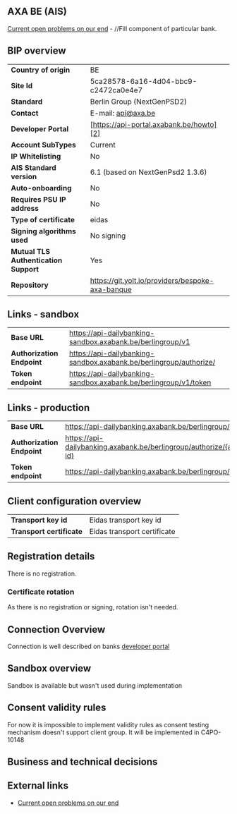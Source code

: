 ## AXA BE (AIS)

[Current open problems on our end][1] - //Fill component of particular bank.

## BIP overview

|                                       |                                                  |
|---------------------------------------|--------------------------------------------------|
| **Country of origin**                 | BE                                               | 
| **Site Id**                           | 5ca28578-6a16-4d04-bbc9-c2472ca0e4e7             |
| **Standard**                          | Berlin Group (NextGenPSD2)                       |
| **Contact**                           | E-mail: api@axa.be                               |
| **Developer Portal**                  | [https://api-portal.axabank.be/howto][2]         | 
| **Account SubTypes**                  | Current                                          |
| **IP Whitelisting**                   | No                                               |
| **AIS Standard version**              | 6.1 (based on NextGenPsd2 1.3.6)                 |
| **Auto-onboarding**                   | No                                               |
| **Requires PSU IP address**           | No                                               |
| **Type of certificate**               | eidas                                            |
| **Signing algorithms used**           | No signing                                       |
| **Mutual TLS Authentication Support** | Yes                                              |
| **Repository**                        | https://git.yolt.io/providers/bespoke-axa-banque |

## Links - sandbox

|                            |                                                                    |
|----------------------------|--------------------------------------------------------------------|
| **Base URL**               | https://api-dailybanking-sandbox.axabank.be/berlingroup/v1         | 
| **Authorization Endpoint** | https://api-dailybanking-sandbox.axabank.be/berlingroup/authorize/ |
| **Token endpoint**         | https://api-dailybanking-sandbox.axabank.be/berlingroup/v1/token   |

## Links - production

|                            |                                                                              |
|----------------------------|------------------------------------------------------------------------------|
| **Base URL**               | https://api-dailybanking.axabank.be/berlingroup/v1                           | 
| **Authorization Endpoint** | https://api-dailybanking.axabank.be/berlingroup/authorize/{authorization-id} |
| **Token endpoint**         | https://api-dailybanking.axabank.be/berlingroup/v1/token                     |

## Client configuration overview

|                           |                             |
|---------------------------|-----------------------------|
| **Transport key id**      | Eidas transport key id      |
| **Transport certificate** | Eidas transport certificate |

## Registration details

There is no registration.

### Certificate rotation

As there is no registration or signing, rotation isn't needed.

## Connection Overview

Connection is well described on banks [developer portal][3]

## Sandbox overview

Sandbox is available but wasn't used during implementation

## Consent validity rules
For now it is impossible to implement validity rules as consent testing mechanism doesn't support client group. It will
be implemented in C4PO-10148

## Business and technical decisions

## External links

* [Current open problems on our end][1]

[1]: <https://yolt.atlassian.net/issues/?jql=project%20%3D%20%22C4PO%22%20AND%20component%20%3D%20AXA_BE%20%20AND%20status%20!%3D%20Done%20AND%20Resolution%20%3D%20Unresolved%20ORDER%20BY%20status>

[2]: <https://api-portal.axabank.be/>

[3]: <https://api-portal.axabank.be/content/howto/ais-manage-consents>
